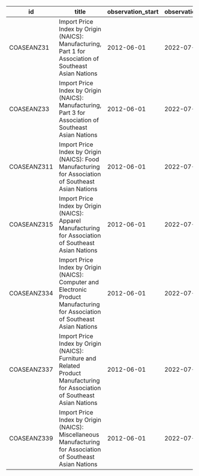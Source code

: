 | id          | title                                                                                                                          | observation_start   | observation_end   |
|-------------|--------------------------------------------------------------------------------------------------------------------------------|---------------------|-------------------|
| COASEANZ31  | Import Price Index by Origin (NAICS): Manufacturing, Part 1 for Association of Southeast Asian Nations                         | 2012-06-01          | 2022-07-01        |
| COASEANZ33  | Import Price Index by Origin (NAICS): Manufacturing, Part 3 for Association of Southeast Asian Nations                         | 2012-06-01          | 2022-07-01        |
| COASEANZ311 | Import Price Index by Origin (NAICS): Food Manufacturing for Association of Southeast Asian Nations                            | 2012-06-01          | 2022-07-01        |
| COASEANZ315 | Import Price Index by Origin (NAICS): Apparel Manufacturing for Association of Southeast Asian Nations                         | 2012-06-01          | 2022-07-01        |
| COASEANZ334 | Import Price Index by Origin (NAICS): Computer and Electronic Product Manufacturing for Association of Southeast Asian Nations | 2012-06-01          | 2022-07-01        |
| COASEANZ337 | Import Price Index by Origin (NAICS): Furniture and Related Product Manufacturing for Association of Southeast Asian Nations   | 2012-06-01          | 2022-07-01        |
| COASEANZ339 | Import Price Index by Origin (NAICS): Miscellaneous Manufacturing for Association of Southeast Asian Nations                   | 2012-06-01          | 2022-07-01        |